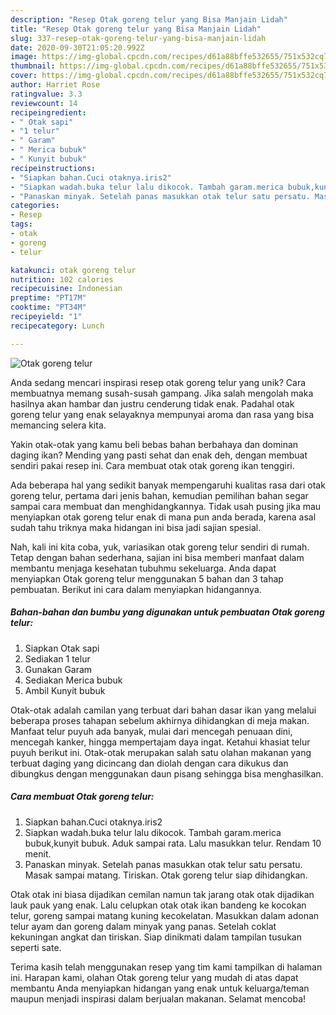 ```yaml
---
description: "Resep Otak goreng telur yang Bisa Manjain Lidah"
title: "Resep Otak goreng telur yang Bisa Manjain Lidah"
slug: 337-resep-otak-goreng-telur-yang-bisa-manjain-lidah
date: 2020-09-30T21:05:20.992Z
image: https://img-global.cpcdn.com/recipes/d61a88bffe532655/751x532cq70/otak-goreng-telur-foto-resep-utama.jpg
thumbnail: https://img-global.cpcdn.com/recipes/d61a88bffe532655/751x532cq70/otak-goreng-telur-foto-resep-utama.jpg
cover: https://img-global.cpcdn.com/recipes/d61a88bffe532655/751x532cq70/otak-goreng-telur-foto-resep-utama.jpg
author: Harriet Rose
ratingvalue: 3.3
reviewcount: 14
recipeingredient:
- " Otak sapi"
- "1 telur"
- " Garam"
- " Merica bubuk"
- " Kunyit bubuk"
recipeinstructions:
- "Siapkan bahan.Cuci otaknya.iris2"
- "Siapkan wadah.buka telur lalu dikocok. Tambah garam.merica bubuk,kunyit bubuk. Aduk sampai rata. Lalu masukkan telur. Rendam 10 menit."
- "Panaskan minyak. Setelah panas masukkan otak telur satu persatu. Masak sampai matang. Tiriskan. Otak goreng telur siap dihidangkan."
categories:
- Resep
tags:
- otak
- goreng
- telur

katakunci: otak goreng telur 
nutrition: 102 calories
recipecuisine: Indonesian
preptime: "PT17M"
cooktime: "PT34M"
recipeyield: "1"
recipecategory: Lunch

---
```



![Otak goreng telur](https://img-global.cpcdn.com/recipes/d61a88bffe532655/751x532cq70/otak-goreng-telur-foto-resep-utama.jpg)

Anda sedang mencari inspirasi resep otak goreng telur yang unik? Cara membuatnya memang susah-susah gampang. Jika salah mengolah maka hasilnya akan hambar dan justru cenderung tidak enak. Padahal otak goreng telur yang enak selayaknya mempunyai aroma dan rasa yang bisa memancing selera kita.

Yakin otak-otak yang kamu beli bebas bahan berbahaya dan dominan daging ikan? Mending yang pasti sehat dan enak deh, dengan membuat sendiri pakai resep ini. Cara membuat otak otak goreng ikan tenggiri.

Ada beberapa hal yang sedikit banyak mempengaruhi kualitas rasa dari otak goreng telur, pertama dari jenis bahan, kemudian pemilihan bahan segar sampai cara membuat dan menghidangkannya. Tidak usah pusing jika mau menyiapkan otak goreng telur enak di mana pun anda berada, karena asal sudah tahu triknya maka hidangan ini bisa jadi sajian spesial.


Nah, kali ini kita coba, yuk, variasikan otak goreng telur sendiri di rumah. Tetap dengan bahan sederhana, sajian ini bisa memberi manfaat dalam membantu menjaga kesehatan tubuhmu sekeluarga. Anda dapat menyiapkan Otak goreng telur menggunakan 5 bahan dan 3 tahap pembuatan. Berikut ini cara dalam menyiapkan hidangannya.

<!--inarticleads1-->

##### Bahan-bahan dan bumbu yang digunakan untuk pembuatan Otak goreng telur:

1. Siapkan  Otak sapi
1. Sediakan 1 telur
1. Gunakan  Garam
1. Sediakan  Merica bubuk
1. Ambil  Kunyit bubuk


Otak-otak adalah camilan yang terbuat dari bahan dasar ikan yang melalui beberapa proses tahapan sebelum akhirnya dihidangkan di meja makan. Manfaat telur puyuh ada banyak, mulai dari mencegah penuaan dini, mencegah kanker, hingga mempertajam daya ingat. Ketahui khasiat telur puyuh berikut ini. Otak-otak merupakan salah satu olahan makanan yang terbuat daging yang dicincang dan diolah dengan cara dikukus dan dibungkus dengan menggunakan daun pisang sehingga bisa menghasilkan. 

<!--inarticleads2-->

##### Cara membuat Otak goreng telur:

1. Siapkan bahan.Cuci otaknya.iris2
1. Siapkan wadah.buka telur lalu dikocok. Tambah garam.merica bubuk,kunyit bubuk. Aduk sampai rata. Lalu masukkan telur. Rendam 10 menit.
1. Panaskan minyak. Setelah panas masukkan otak telur satu persatu. Masak sampai matang. Tiriskan. Otak goreng telur siap dihidangkan.


Otak otak ini biasa dijadikan cemilan namun tak jarang otak otak dijadikan lauk pauk yang enak. Lalu celupkan otak otak ikan bandeng ke kocokan telur, goreng sampai matang kuning kecokelatan. Masukkan dalam adonan telur ayam dan goreng dalam minyak yang panas. Setelah coklat kekuningan angkat dan tiriskan. Siap dinikmati dalam tampilan tusukan seperti sate. 

Terima kasih telah menggunakan resep yang tim kami tampilkan di halaman ini. Harapan kami, olahan Otak goreng telur yang mudah di atas dapat membantu Anda menyiapkan hidangan yang enak untuk keluarga/teman maupun menjadi inspirasi dalam berjualan makanan. Selamat mencoba!

